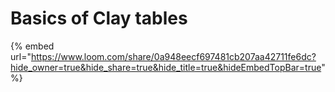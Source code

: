 # Basics of Clay tables

{% embed url="https://www.loom.com/share/0a948eecf697481cb207aa42711fe6dc?hide_owner=true&hide_share=true&hide_title=true&hideEmbedTopBar=true" %}
